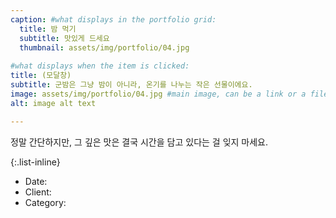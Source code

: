 ```yaml
---
caption: #what displays in the portfolio grid:
  title: 밤 먹기
  subtitle: 맛있게 드세요
  thumbnail: assets/img/portfolio/04.jpg
  
#what displays when the item is clicked:
title: (모달창)
subtitle: 군밤은 그냥 밤이 아니라, 온기를 나누는 작은 선물이에요.
image: assets/img/portfolio/04.jpg #main image, can be a link or a file in assets/img/portfolio
alt: image alt text

---
```

정말 간단하지만, 그 깊은 맛은 결국 시간을 담고 있다는 걸 잊지 마세요.

{:.list-inline} 
- Date: 
- Client: 
- Category: 

